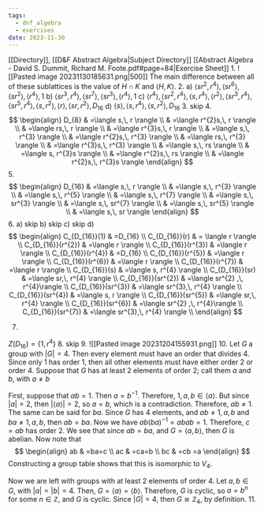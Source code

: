 ```yaml
---
tags:
  - dnf_algebra
  - exercises
date: 2023-11-30
---
```

[[Directory]], [[D&F Abstract Algebra|Subject Directory]]
[[Abstract Algebra - David S. Dummit, Richard M. Foote.pdf#page=84|Exercise Sheet]]
1. 
![[Pasted image 20231130185631.png|500]]
The main difference between all of these sublattices is the value of ${} H \cap K {}$ and ${} \langle H,\, K \rangle  {}$.
2. 
a)
${} \langle sr^{2},\, r^{4} \rangle,\,  \langle sr^{6} \rangle ,\, \langle sr^{2} \rangle ,\, \langle r^{4} \rangle ,\, 1 {}$
b)
${} \langle sr^{3},\, r^{4} \rangle,\, \langle sr^{7} \rangle ,\, \langle sr^{3} \rangle ,\, \langle r^{4} \rangle ,\, 1  {}$
c)
${} \langle r^{4} \rangle ,\, \langle sr^{2},\, r^{4} \rangle ,\, \langle s,\, r^{4} \rangle ,\, \langle r^{2} \rangle ,\, \langle sr^{3},\, r^{4} \rangle ,\, \langle sr^{5},\, r^{4} \rangle ,\, \langle s,\, r^{2} \rangle,\, \langle r \rangle ,\, \langle sr,\, r^{2} \rangle ,\, D_{16}  {}$
d)
${} \langle s \rangle ,\, \langle s,\, r^{4} \rangle ,\, \langle s,\, r^{2} \rangle ,\, D_{16} {}$
3. skip
4. 
$$
\begin{align}
D_{8} & =\langle s,\, r \rangle \\
 & =\langle r^{2}s,\, r \rangle  \\
 & =\langle rs,\, r \rangle  \\
 & =\langle r^{3}s,\, r \rangle  \\
& =\langle s,\, r^{3} \rangle \\
 & =\langle r^{2}s,\, r^{3} \rangle  \\
 & =\langle rs,\, r^{3} \rangle  \\
 & =\langle r^{3}s,\, r^{3} \rangle  \\
 & =\langle s,\, rs \rangle  \\
 & =\langle s, r^{3}s \rangle  \\
 & =\langle r^{2}s,\, rs \rangle  \\
 & =\langle r^{2}s,\, r^{3}s \rangle 
\end{align}
$$
5. 
$$
\begin{align}
D_{16} & =\langle s,\, r \rangle  \\
 & =\langle s,\, r^{3} \rangle  \\
 & =\langle s,\, r^{5} \rangle  \\
 & =\langle s,\, r^{7} \rangle   \\
& =\langle s,\, sr^{3} \rangle  \\
 & =\langle s,\,  sr^{7} \rangle  \\
 & =\langle s,\, sr^{5} \rangle  \\
 & =\langle s,\, sr \rangle 
\end{align}
$$
6. 
a) skip
b) skip
c) skip
d)
$$
\begin{align}
C_{D_{16}}(1) & =D_{16} \\
C_{D_{16}}(r) & = \langle r \rangle  \\
C_{D_{16}}(r^{2}) & =\langle r \rangle  \\
C_{D_{16}}(r^{3}) & =\langle r \rangle  \\
C_{D_{16}}(r^{4}) & =D_{16} \\
C_{D_{16}}(r^{5}) & =\langle r \rangle  \\
C_{D_{16}}(r^{6}) & =\langle r \rangle  \\
C_{D_{16}}(r^{7}) & =\langle r \rangle  \\
C_{D_{16}}(s) & =\langle s, r^{4} \rangle  \\
C_{D_{16}}(sr) & =\langle sr,\, r^{4} \rangle  \\
C_{D_{16}}(sr^{2}) & =\langle sr^{2} ,\, r^{4}\rangle  \\
C_{D_{16}}(sr^{3}) & =\langle sr^{3},\, r^{4} \rangle  \\
C_{D_{16}}(sr^{4}) & =\langle s, r \rangle  \\
C_{D_{16}}(sr^{5}) & =\langle sr,\, r^{4} \rangle  \\
C_{D_{16}}(sr^{6}) & =\langle sr^{2} ,\, r^{4}\rangle  \\
C_{D_{16}}(sr^{7}) & =\langle sr^{3},\, r^{4} \rangle  \\
\end{align}
$$

7. 
${} Z(D_{16})=\{ 1,\, r^{4} \} {}$
8. skip
9. 
![[Pasted image 20231204155931.png]]
10. 
Let $G$ a group with ${} |G|=4 {}$. Then every element must have an order that divides $4$. Since only $1$ has order $1$, then all other elements must have either order $2$ or order $4$. Suppose that $G {}$ has at least ${} 2$ elements of order $2$; call them $a$ and $b {}$, with $a\neq b {}$

First, suppose that ${} ab=1 {}$. Then ${} a=b^{-1} {}$. Therefore, ${} 1,\, a,\, b \in \langle a \rangle  {}$. But since ${} |a|=2 {}$, then ${} |\langle a \rangle| =2 {}$, so ${} a=b {}$, which is a contradiction. Therefore, $ab\neq 1 {}$. The same can be said for $ba {}$. Since $G$ has 4 elements, and ${} ab\neq 1,\, a,\, b {}$ and ${} ba\neq 1,\, a,\, b {}$, then ${} ab=ba {}$. Now we have ${} ab(ba)^{-1}=abab=1 {}$. Therefore, ${} c=ab {}$ has order $2$. We see that since ${} ab=ba {}$, and ${} G=\langle a,\, b \rangle  {}$, then $G {}$ is abelian. Now note that
$$
\begin{align}
 ab & =ba=c  \\
 ac & =ca=b \\
bc & =cb =a 
 \end{align}
$$
Constructing a group table shows that this is isomorphic to ${} V_{4} {}$.

Now we are left with groups with at least ${} 2 {}$ elements of order ${} 4 {}$. Let ${} a,\, b \in G {}$, with ${} |a|=|b|=4 {}$. Then, ${} G=\langle a \rangle =\langle b \rangle  {}$. Therefore, $G$ is cyclic, so ${} a=b^{n} {}$ for some ${} n \in \mathbb{Z} {}$, and $G$ is cyclic. Since ${} |G|=4 {}$, then $G\cong \mathbb{Z}_{4}$, by definition.
11. 
